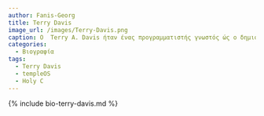 ```yaml
---
author: Fanis-Georg
title: Terry Davis 
image_url: /images/Terry-Davis.png
caption: Ο  Terry A. Davis ήταν ένας προγραμματιστής γνωστός ώς ο δημιουργός του templeOS. Η ιδέα του ήταν πως μπορούσε ο άνθρωπος να επικοινωνήσει με τον Θεό οπότε δημιούργησε από μόνος του ένα λειτουργικό σύστημα το οποίο θα διαμεσολαβούσε στην επικοινωνία αυτή. Ο ίδιος πίστευε πως ένας σωστός προγραμματιστής πρέπει να χτίζει μόνος του τα εργαλεία του, το οποίο και έκανε φτιάχνοντας δικό του compiler για τη γλώσσα την οποία ονόμασε Holy C μέσω της οποίας έχτισε το templeOS. H επαφή του με την ανάπτυξη λογισμικού ξεκίνησε όταν ήταν έφηβος και έμαθε την Assembly σε ένα Commodre 64. Αργότερα, αποφοίτησε από το Πανεπιστο της Αριζόνα ως Ηλεκτρολόγος Μηχανικός. Την ιδγια το λειτουργικό αυτό σύστημα την έλαβε μετά τα πρώτα του μανιακά επισοδεια, έπειτα των οποίων διαγνώστηκεηκε με σχιζοφρένεια, όμως δεν δεχόταν να πάρει την αγωγή του. ΣΗΜΑΝΤΙΚΟ: Παρακαλει όποιος ενδιαφέρεται για την ζωη του και θέλει να τον ψάξει παραπάνω οφείλει να γνωρίζει πως έκανε αρκετά ρατσιστικά σχόλια οπότε όποιος δεν θέλει να ακούσει κάτι τέτοιο καλό θα ήταν να μην τον ψάξει.
categories:
  - Βιογραφία 
tags:
  - Terry Davis
  - templeOS
  - Holy C
---
```


{% include bio-terry-davis.md %}

